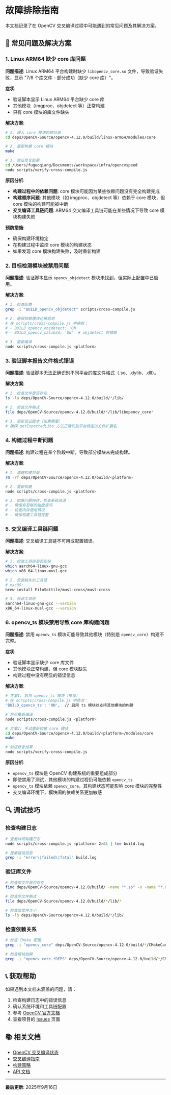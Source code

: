 # 故障排除指南

本文档记录了在 OpenCV 交叉编译过程中可能遇到的常见问题及其解决方案。

## 🔧 常见问题及解决方案

### 1. Linux ARM64 缺少 core 库问题

**问题描述**: 
Linux ARM64 平台构建时缺少 `libopencv_core.so` 文件，导致验证失败，显示 "7/8 个库文件 - 部分成功（缺少 core 库）"。

**症状**:
- 验证脚本显示 Linux ARM64 平台缺少 core 库
- 其他模块（imgproc、objdetect 等）正常构建
- 只有 core 模块的库文件缺失

**解决方案**:
```bash
# 1. 进入 core 模块构建目录
cd deps/OpenCV-Source/opencv-4.12.0/build/linux-arm64/modules/core

# 2. 重新构建 core 模块
make

# 3. 验证修复结果
cd /Users/fuguoqiang/Documents/workspace/infra/opencvspeed
node scripts/verify-cross-compile.js
```

**原因分析**:
- **构建过程中的依赖问题**: core 模块可能因为某些依赖问题没有完全构建完成
- **构建顺序问题**: 其他模块（如 imgproc、objdetect 等）依赖于 core 模块，但 core 模块的构建可能被中断
- **交叉编译工具链问题**: ARM64 交叉编译工具链可能在某些情况下导致 core 模块构建失败

**预防措施**:
- 确保构建环境稳定
- 在构建过程中监控 core 模块的构建状态
- 如果发现 core 模块构建失败，及时重新构建

### 2. 目标检测模块被禁用问题

**问题描述**: 
验证脚本显示 `opencv_objdetect` 模块未找到，但实际上配置中已启用。

**解决方案**:
```bash
# 1. 检查配置
grep -i "BUILD_opencv_objdetect" scripts/cross-compile.js

# 2. 确保依赖模块也被启用
# 在 scripts/cross-compile.js 中确保：
# - BUILD_opencv_objdetect: 'ON'
# - BUILD_opencv_calib3d: 'ON'  # objdetect 的依赖

# 3. 重新编译
node scripts/cross-compile.js <platform>
```

### 3. 验证脚本报告文件格式错误

**问题描述**: 
验证脚本无法正确识别不同平台的库文件格式（.so、.dylib、.dll）。

**解决方案**:
```bash
# 1. 检查文件是否存在
ls -la deps/OpenCV-Source/opencv-4.12.0/build/*/lib/

# 2. 检查文件格式
file deps/OpenCV-Source/opencv-4.12.0/build/*/lib/libopencv_core*

# 3. 更新验证脚本（如果需要）
# 确保 getExpectedLibs 方法正确识别平台特定的文件扩展名
```

### 4. 构建过程中断问题

**问题描述**: 
构建过程在某个阶段中断，导致部分模块未完成构建。

**解决方案**:
```bash
# 1. 清理构建目录
rm -rf deps/OpenCV-Source/opencv-4.12.0/build/<platform>

# 2. 重新构建
node scripts/cross-compile.js <platform>

# 3. 如果问题持续，检查系统资源
# - 确保有足够的磁盘空间
# - 检查内存使用情况
# - 确保构建工具链完整
```

### 5. 交叉编译工具链问题

**问题描述**: 
交叉编译工具链不可用或配置错误。

**解决方案**:
```bash
# 1. 检查工具链是否安装
which aarch64-linux-gnu-gcc
which x86_64-linux-musl-gcc

# 2. 安装缺失的工具链
# macOS:
brew install FiloSottile/musl-cross/musl-cross

# 3. 验证工具链
aarch64-linux-gnu-gcc --version
x86_64-linux-musl-gcc --version
```

### 6. opencv_ts 模块禁用导致 core 库构建问题

**问题描述**: 
禁用 `opencv_ts` 模块可能导致其他模块（特别是 `opencv_core`）构建不完整。

**症状**:
- 验证脚本显示缺少 core 库文件
- 其他模块正常构建，但 core 模块缺失
- 构建过程中没有明显的错误信息

**解决方案**:
```bash
# 方案1: 启用 opencv_ts 模块（推荐）
# 在 scripts/cross-compile.js 中修改：
'BUILD_opencv_ts': 'ON',  // 启用 ts 模块以支持其他模块的构建

# 然后重新编译
node scripts/cross-compile.js <platform>

# 方案2: 手动重新构建 core 模块
cd deps/OpenCV-Source/opencv-4.12.0/build/<platform>/modules/core
make

# 验证修复结果
node scripts/verify-cross-compile.js
```

**原因分析**:
- `opencv_ts` 模块是 OpenCV 构建系统的重要组成部分
- 即使禁用了测试，其他模块的构建过程仍可能依赖 `opencv_ts`
- `opencv_ts` 模块依赖 `opencv_core`，其构建状态可能影响 core 模块的完整性
- 交叉编译环境下，模块间的依赖关系更加敏感

## 🔍 调试技巧

### 检查构建日志
```bash
# 查看详细构建日志
node scripts/cross-compile.js <platform> 2>&1 | tee build.log

# 搜索错误信息
grep -i "error\|failed\|fatal" build.log
```

### 验证库文件
```bash
# 检查库文件是否存在
find deps/OpenCV-Source/opencv-4.12.0/build/ -name "*.so" -o -name "*.dylib" -o -name "*.dll"

# 检查库文件格式
file deps/OpenCV-Source/opencv-4.12.0/build/*/lib/*

# 检查库文件大小
ls -lh deps/OpenCV-Source/opencv-4.12.0/build/*/lib/
```

### 检查依赖关系
```bash
# 检查 CMake 配置
grep -i "opencv_core" deps/OpenCV-Source/opencv-4.12.0/build/*/CMakeCache.txt

# 检查模块依赖
grep -i "opencv_core.*DEPS" deps/OpenCV-Source/opencv-4.12.0/build/*/CMakeCache.txt
```

## 📞 获取帮助

如果遇到本文档未涵盖的问题，请：

1. 检查构建日志中的错误信息
2. 确认系统环境和工具链配置
3. 参考 [OpenCV 官方文档](https://docs.opencv.org/)
4. 查看项目的 [Issues](https://github.com/your-repo/issues) 页面

## 📚 相关文档

- [OpenCV 交叉编译状态](OPENCV_CROSS_COMPILE_STATUS.md)
- [交叉编译指南](CROSS_COMPILATION.md)
- [构建策略](BUILD_STRATEGIES.md)
- [API 文档](API.md)

---

**最后更新**: 2025年9月16日
